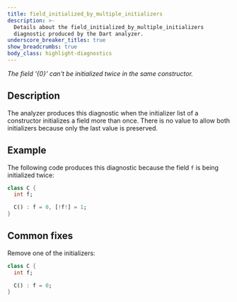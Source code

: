```yaml
---
title: field_initialized_by_multiple_initializers
description: >-
  Details about the field_initialized_by_multiple_initializers
  diagnostic produced by the Dart analyzer.
underscore_breaker_titles: true
show_breadcrumbs: true
body_class: highlight-diagnostics
---
```


_The field '{0}' can't be initialized twice in the same constructor._

## Description

The analyzer produces this diagnostic when the initializer list of a
constructor initializes a field more than once. There is no value to allow
both initializers because only the last value is preserved.

## Example

The following code produces this diagnostic because the field `f` is being
initialized twice:

```dart
class C {
  int f;

  C() : f = 0, [!f!] = 1;
}
```

## Common fixes

Remove one of the initializers:

```dart
class C {
  int f;

  C() : f = 0;
}
```
